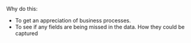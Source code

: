 
Why do this:
- To get an appreciation of business processes.
- To see if any fields are being missed in the data. How they could be captured